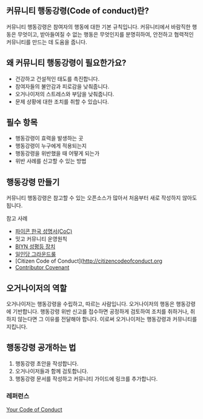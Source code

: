 ## 커뮤니티 행동강령(Code of conduct)란?

커뮤니티 행동강령은 참여자의 행동에 대한 기본 규칙입니다. 커뮤니티에서 바람직한 행동은 무엇이고, 받아들여질 수 없는 행동은 무엇인지를 분명히하여, 안전하고 협력적인 커뮤니티를 만드는 데 도움을 줍니다. 

## 왜 커뮤니티 행동강령이 필요한가요?
* 건강하고 건설적인 태도를 촉진합니다. 
* 참여자들의 불안감과 피로감을 낮춰줍니다.
* 오거나이저의 스트레스와 부담을 낮춰줍니다.
* 문제 상황에 대한 조치를 취할 수 있습니다.

## 필수 항목
* 행동강령이 효력을 발생하는 곳
* 행동강령이 누구에게 적용되는지
* 행동강령을 위반했을 때 어떻게 되는가
* 위반 사례를 신고할 수 있는 방법

## 행동강령 만들기
커뮤니티 행동강령은 참고할 수 있는 오픈소스가 많아서 처음부터 새로 작성하지 않아도 됩니다.  

참고 사례
* [파이콘 한국 성명서(CoC)](https://www.pycon.kr/coc)
* 밋고 커뮤니티 운영원칙
* [BIYN 성평등 장치](https://docs.google.com/document/d/1_Jqn-23HC3KQefhaslzhMltHjMmZNASMk5ahCNdFxak/edit)
* [일인당 그라운드룰](https://alone.parti.xyz/posts/27037)
* [Citizen Code of Conduct](http://citizencodeofconduct.org
* [Contributor Covenant](https://www.contributor-covenant.org/)


## 오거나이저의 역할
오거나이저는 행동강령을 수립하고, 따르는 사람입니다. 오거나이저의 행동은 행동강령에 기반합니다. 행동강령 위반 신고를 접수하면 공정하게 검토하여 조치를 취하거나, 취하지 않는다면 그 이유를 전달해야 합니다. 이로써 오거나이저는 행동강령과 커뮤니티를 지킵니다. 

## 행동강령 공개하는 법 
1. 행동강령 초안을 작성합니다.
2. 오거나이저들과 함께 검토합니다.
3. 행동강령 문서를 작성하고 커뮤니티 가이드에 링크를 추가합니다.

### 레퍼런스
[Your Code of Conduct](https://opensource.guide/code-of-conduct/)
